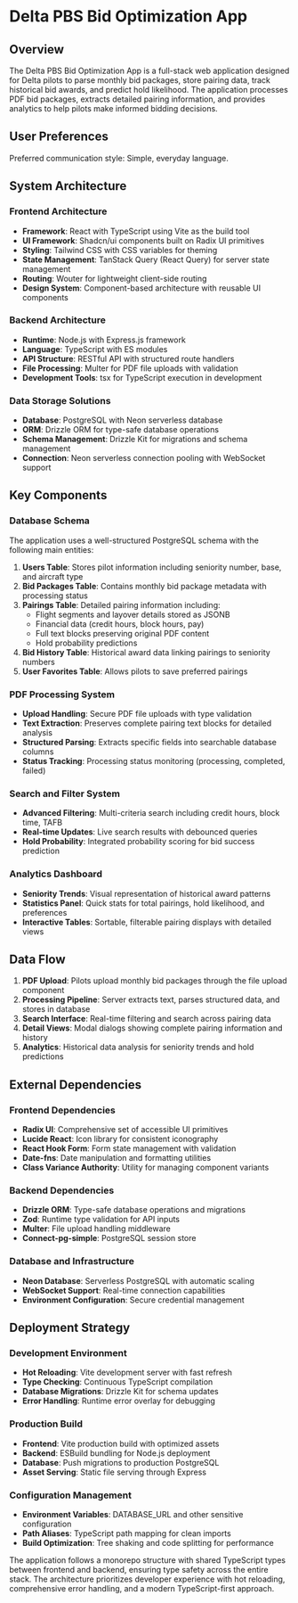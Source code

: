 # Delta PBS Bid Optimization App

## Overview

The Delta PBS Bid Optimization App is a full-stack web application designed for Delta pilots to parse monthly bid packages, store pairing data, track historical bid awards, and predict hold likelihood. The application processes PDF bid packages, extracts detailed pairing information, and provides analytics to help pilots make informed bidding decisions.

## User Preferences

Preferred communication style: Simple, everyday language.

## System Architecture

### Frontend Architecture
- **Framework**: React with TypeScript using Vite as the build tool
- **UI Framework**: Shadcn/ui components built on Radix UI primitives
- **Styling**: Tailwind CSS with CSS variables for theming
- **State Management**: TanStack Query (React Query) for server state management
- **Routing**: Wouter for lightweight client-side routing
- **Design System**: Component-based architecture with reusable UI components

### Backend Architecture
- **Runtime**: Node.js with Express.js framework
- **Language**: TypeScript with ES modules
- **API Structure**: RESTful API with structured route handlers
- **File Processing**: Multer for PDF file uploads with validation
- **Development Tools**: tsx for TypeScript execution in development

### Data Storage Solutions
- **Database**: PostgreSQL with Neon serverless database
- **ORM**: Drizzle ORM for type-safe database operations
- **Schema Management**: Drizzle Kit for migrations and schema management
- **Connection**: Neon serverless connection pooling with WebSocket support

## Key Components

### Database Schema
The application uses a well-structured PostgreSQL schema with the following main entities:

1. **Users Table**: Stores pilot information including seniority number, base, and aircraft type
2. **Bid Packages Table**: Contains monthly bid package metadata with processing status
3. **Pairings Table**: Detailed pairing information including:
   - Flight segments and layover details stored as JSONB
   - Financial data (credit hours, block hours, pay)
   - Full text blocks preserving original PDF content
   - Hold probability predictions
4. **Bid History Table**: Historical award data linking pairings to seniority numbers
5. **User Favorites Table**: Allows pilots to save preferred pairings

### PDF Processing System
- **Upload Handling**: Secure PDF file uploads with type validation
- **Text Extraction**: Preserves complete pairing text blocks for detailed analysis
- **Structured Parsing**: Extracts specific fields into searchable database columns
- **Status Tracking**: Processing status monitoring (processing, completed, failed)

### Search and Filter System
- **Advanced Filtering**: Multi-criteria search including credit hours, block time, TAFB
- **Real-time Updates**: Live search results with debounced queries
- **Hold Probability**: Integrated probability scoring for bid success prediction

### Analytics Dashboard
- **Seniority Trends**: Visual representation of historical award patterns
- **Statistics Panel**: Quick stats for total pairings, hold likelihood, and preferences
- **Interactive Tables**: Sortable, filterable pairing displays with detailed views

## Data Flow

1. **PDF Upload**: Pilots upload monthly bid packages through the file upload component
2. **Processing Pipeline**: Server extracts text, parses structured data, and stores in database
3. **Search Interface**: Real-time filtering and search across pairing data
4. **Detail Views**: Modal dialogs showing complete pairing information and history
5. **Analytics**: Historical data analysis for seniority trends and hold predictions

## External Dependencies

### Frontend Dependencies
- **Radix UI**: Comprehensive set of accessible UI primitives
- **Lucide React**: Icon library for consistent iconography
- **React Hook Form**: Form state management with validation
- **Date-fns**: Date manipulation and formatting utilities
- **Class Variance Authority**: Utility for managing component variants

### Backend Dependencies
- **Drizzle ORM**: Type-safe database operations and migrations
- **Zod**: Runtime type validation for API inputs
- **Multer**: File upload handling middleware
- **Connect-pg-simple**: PostgreSQL session store

### Database and Infrastructure
- **Neon Database**: Serverless PostgreSQL with automatic scaling
- **WebSocket Support**: Real-time connection capabilities
- **Environment Configuration**: Secure credential management

## Deployment Strategy

### Development Environment
- **Hot Reloading**: Vite development server with fast refresh
- **Type Checking**: Continuous TypeScript compilation
- **Database Migrations**: Drizzle Kit for schema updates
- **Error Handling**: Runtime error overlay for debugging

### Production Build
- **Frontend**: Vite production build with optimized assets
- **Backend**: ESBuild bundling for Node.js deployment
- **Database**: Push migrations to production PostgreSQL
- **Asset Serving**: Static file serving through Express

### Configuration Management
- **Environment Variables**: DATABASE_URL and other sensitive configuration
- **Path Aliases**: TypeScript path mapping for clean imports
- **Build Optimization**: Tree shaking and code splitting for performance

The application follows a monorepo structure with shared TypeScript types between frontend and backend, ensuring type safety across the entire stack. The architecture prioritizes developer experience with hot reloading, comprehensive error handling, and a modern TypeScript-first approach.